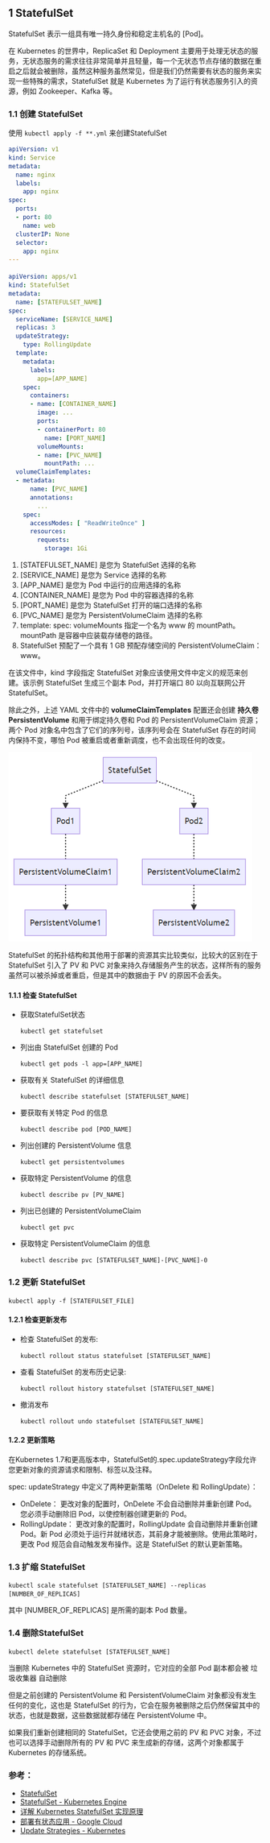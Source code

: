 ## 1 StatefulSet

StatefulSet 表示一组具有唯一持久身份和稳定主机名的 [Pod]。

在 Kubernetes 的世界中，ReplicaSet 和 Deployment 主要用于处理无状态的服务，无状态服务的需求往往非常简单并且轻量，每一个无状态节点存储的数据在重启之后就会被删除，虽然这种服务虽然常见，但是我们仍然需要有状态的服务来实现一些特殊的需求，StatefulSet 就是 Kubernetes 为了运行有状态服务引入的资源，例如 Zookeeper、Kafka 等。

### 1.1 创建 StatefulSet

使用 `kubectl apply -f **.yml` 来创建StatefulSet

```yaml
apiVersion: v1
kind: Service
metadata:
  name: nginx
  labels:
    app: nginx
spec:
  ports:
  - port: 80
    name: web
  clusterIP: None
  selector:
    app: nginx
---

apiVersion: apps/v1
kind: StatefulSet
metadata:
  name: [STATEFULSET_NAME]
spec:
  serviceName: [SERVICE_NAME]
  replicas: 3
  updateStrategy:
    type: RollingUpdate
  template:
    metadata:
      labels:
        app=[APP_NAME]
    spec:
      containers:
      - name: [CONTAINER_NAME]
        image: ...
        ports:
        - containerPort: 80
          name: [PORT_NAME]
        volumeMounts:
        - name: [PVC_NAME]
          mountPath: ...
  volumeClaimTemplates:
  - metadata:
      name: [PVC_NAME]
      annotations:
        ...
    spec:
      accessModes: [ "ReadWriteOnce" ]
      resources:
        requests:
          storage: 1Gi
```

1. [STATEFULSET_NAME] 是您为 StatefulSet 选择的名称
2. [SERVICE_NAME] 是您为 Service 选择的名称
3. [APP_NAME] 是您为 Pod 中运行的应用选择的名称
4. [CONTAINER_NAME] 是您为 Pod 中的容器选择的名称
5. [PORT_NAME] 是您为 StatefulSet 打开的端口选择的名称
6. [PVC_NAME] 是您为 PersistentVolumeClaim 选择的名称
7. template: spec: volumeMounts 指定一个名为 www 的 mountPath。mountPath 是容器中应装载存储卷的路径。
8. StatefulSet 预配了一个具有 1 GB 预配存储空间的 PersistentVolumeClaim：www。

在该文件中，kind 字段指定 StatefulSet 对象应该使用文件中定义的规范来创建。该示例 StatefulSet 生成三个副本 Pod，并打开端口 80 以向互联网公开 StatefulSet。

除此之外，上述 YAML 文件中的 **volumeClaimTemplates** 配置还会创建 **持久卷PersistentVolume** 和用于绑定持久卷和 Pod 的 PersistentVolumeClaim 资源；两个 Pod 对象名中包含了它们的序列号，该序列号会在 StatefulSet 存在的时间内保持不变，哪怕 Pod 被重启或者重新调度，也不会出现任何的改变。

![](images/StatefulSet示例.png)

StatefulSet 的拓扑结构和其他用于部署的资源其实比较类似，比较大的区别在于 StatefulSet 引入了 PV 和 PVC 对象来持久存储服务产生的状态，这样所有的服务虽然可以被杀掉或者重启，但是其中的数据由于 PV 的原因不会丢失。


#### 1.1.1 检查 StatefulSet

* 获取StatefulSet状态
    
    `kubectl get statefulset`

* 列出由 StatefulSet 创建的 Pod

    `kubectl get pods -l app=[APP_NAME]`

* 获取有关 StatefulSet 的详细信息
  
    `kubectl describe statefulset [STATEFULSET_NAME]`

* 要获取有关特定 Pod 的信息

    `kubectl describe pod [POD_NAME]`

* 列出创建的 PersistentVolume 信息

    `kubectl get persistentvolumes`

* 获取特定 PersistentVolume 的信息

    `kubectl describe pv [PV_NAME]`

* 列出已创建的 PersistentVolumeClaim
    
    `kubectl get pvc`

* 获取特定 PersistentVolumeClaim 的信息

    `kubectl describe pvc [STATEFULSET_NAME]-[PVC_NAME]-0`


### 1.2 更新 StatefulSet

`kubectl apply -f [STATEFULSET_FILE]`

#### 1.2.1 检查更新发布

* 检查 StatefulSet 的发布: 

    `kubectl rollout status statefulset [STATEFULSET_NAME]`

* 查看 StatefulSet 的发布历史记录: 
    
    `kubectl rollout history statefulset [STATEFULSET_NAME]`

* 撤消发布 

    `kubectl rollout undo statefulset [STATEFULSET_NAME]`

#### 1.2.2 更新策略

在Kubernetes 1.7和更高版本中，StatefulSet的.spec.updateStrategy字段允许您更新对象的资源请求和限制、标签以及注释。

spec: updateStrategy 中定义了两种更新策略（OnDelete 和 RollingUpdate）：

* OnDelete： 更改对象的配置时，OnDelete 不会自动删除并重新创建 Pod。您必须手动删除旧 Pod，以使控制器创建更新的 Pod。
* RollingUpdate： 更改对象的配置时，RollingUpdate 会自动删除并重新创建 Pod。新 Pod 必须处于运行并就绪状态，其前身才能被删除。使用此策略时，更改 Pod 规范会自动触发发布操作。这是 StatefulSet 的默认更新策略。

### 1.3 扩缩 StatefulSet

`kubectl scale statefulset [STATEFULSET_NAME] --replicas [NUMBER_OF_REPLICAS]`

其中 [NUMBER_OF_REPLICAS] 是所需的副本 Pod 数量。

### 1.4 删除StatefulSet

`kubectl delete statefulset [STATEFULSET_NAME]`

当删除 Kubernetes 中的 StatefulSet 资源时，它对应的全部 Pod 副本都会被 垃圾收集器 自动删除

但是之前创建的 PersistentVolume 和 PersistentVolumeClaim 对象都没有发生任何的变化，这也是 StatefulSet 的行为，它会在服务被删除之后仍然保留其中的状态，也就是数据，这些数据就都存储在 PersistentVolume 中。

如果我们重新创建相同的 StatefulSet，它还会使用之前的 PV 和 PVC 对象，不过也可以选择手动删除所有的 PV 和 PVC 来生成新的存储，这两个对象都属于 Kubernetes 的存储系统。

### 参考：

* [StatefulSet](https://kubernetes.io/docs/concepts/workloads/controllers/statefulset/)
* [StatefulSet - Kubernetes Engine](https://cloud.google.com/kubernetes-engine/docs/concepts/statefulset#partitioning_rolling_updates)
* [详解 Kubernetes StatefulSet 实现原理](https://draveness.me/kubernetes-statefulset)
* [部署有状态应用 - Google Cloud](https://cloud.google.com/kubernetes-engine/docs/how-to/stateful-apps#creating_a_statefulset)
* [Update Strategies - Kubernetes](https://kubernetes.io/docs/concepts/workloads/controllers/statefulset/#update-strategies)
